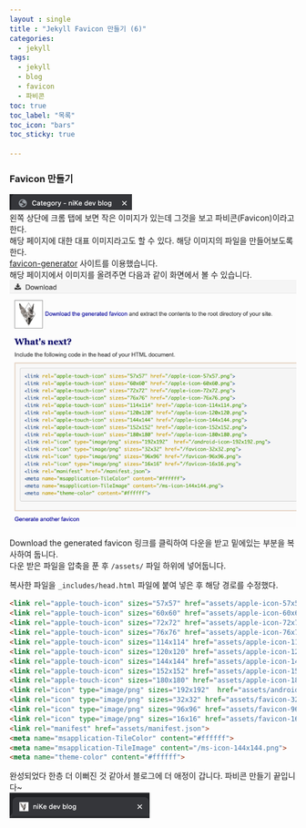 ```yaml
---
layout : single
title : "Jekyll Favicon 만들기 (6)"
categories:
  - jekyll
tags:
  - jekyll
  - blog
  - favicon
  - 파비콘
toc: true
toc_label: "목록"
toc_icon: "bars"
toc_sticky: true

---
```

### Favicon 만들기
![img.png](assets/images/2307/08-1.png) <br>
왼쪽 상단에 크롬 탭에 보면 작은 이미지가 있는데 그것을 보고 파비콘(Favicon)이라고 한다.<br>
해당 페이지에 대한 대표 이미지라고도 할 수 있다. 해당 이미지의 파일을 만들어보도록 한다. <br>
[favicon-generator](https://www.favicon-generator.org/) 사이트를 이용했습니다. <br>
해당 페이지에서 이미지를 올려주면 다음과 같이 화면에서 볼 수 있습니다. <br>
![img.png](assets/images/2307/08-2.png)<br>

Download the generated favicon 링크를 클릭하여 다운을 받고 밑에있는 부분을 복사하여 둡니다. <br>
다운 받은 파일을 압축을 푼 후 `/assets/` 파일 하위에 넣어둡니다. <br>

복사한 파일을 `_includes/head.html` 파일에 붙여 넣은 후 해당 경로를 수정했다. <br>

```html
<link rel="apple-touch-icon" sizes="57x57" href="assets/apple-icon-57x57.png">
<link rel="apple-touch-icon" sizes="60x60" href="assets/apple-icon-60x60.png">
<link rel="apple-touch-icon" sizes="72x72" href="assets/apple-icon-72x72.png">
<link rel="apple-touch-icon" sizes="76x76" href="assets/apple-icon-76x76.png">
<link rel="apple-touch-icon" sizes="114x114" href="assets/apple-icon-114x114.png">
<link rel="apple-touch-icon" sizes="120x120" href="assets/apple-icon-120x120.png">
<link rel="apple-touch-icon" sizes="144x144" href="assets/apple-icon-144x144.png">
<link rel="apple-touch-icon" sizes="152x152" href="assets/apple-icon-152x152.png">
<link rel="apple-touch-icon" sizes="180x180" href="assets/apple-icon-180x180.png">
<link rel="icon" type="image/png" sizes="192x192"  href="assets/android-icon-192x192.png">
<link rel="icon" type="image/png" sizes="32x32" href="assets/favicon-32x32.png">
<link rel="icon" type="image/png" sizes="96x96" href="assets/favicon-96x96.png">
<link rel="icon" type="image/png" sizes="16x16" href="assets/favicon-16x16.png">
<link rel="manifest" href="assets/manifest.json">
<meta name="msapplication-TileColor" content="#ffffff">
<meta name="msapplication-TileImage" content="/ms-icon-144x144.png">
<meta name="theme-color" content="#ffffff">
```

완성되었다 한층 더 이뻐진 것 같아서 블로그에 더 애정이 갑니다. 파비콘 만들기 끝입니다~ <br>
![img.png](assets/images/2307/08-3.png)

